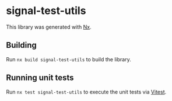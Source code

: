 # signal-test-utils

This library was generated with [Nx](https://nx.dev).

## Building

Run `nx build signal-test-utils` to build the library.

## Running unit tests

Run `nx test signal-test-utils` to execute the unit tests via [Vitest](https://vitest.dev/).
